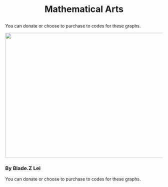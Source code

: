 # <p align="center"> Mathematical Arts </p>

You can donate or choose to purchase to codes for these graphs.
<p align="center"><img src= "https://user-images.githubusercontent.com/66701331/182694945-7a0c330c-cb8a-4537-a30a-f099542a3d34.png" width="600" height="400" class="center"></p>

### By Blade.Z Lei
You can donate or choose to purchase to codes for these graphs.
